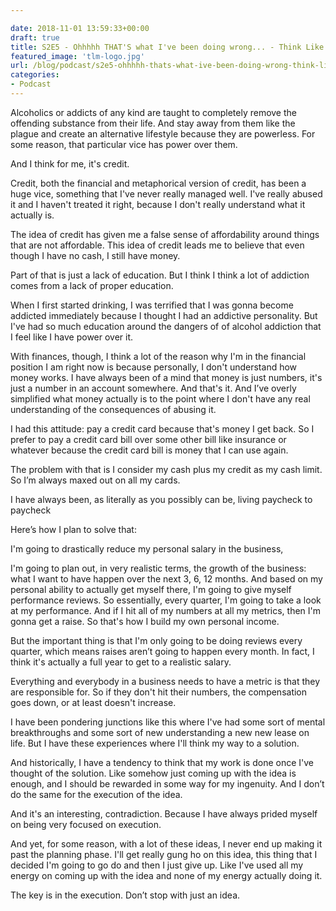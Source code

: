 ```yaml
---

date: 2018-11-01 13:59:33+00:00
draft: true
title: S2E5 - Ohhhhh THAT'S what I've been doing wrong... - Think Like Me (or don't)
featured_image: 'tlm-logo.jpg'
url: /blog/podcast/s2e5-ohhhhh-thats-what-ive-been-doing-wrong-think-like-me-or-dont
categories:
- Podcast
---
```



 


Alcoholics or addicts of any kind are taught to completely remove the offending substance from their life. And stay away from them like the plague and create an alternative lifestyle because they are powerless. For some reason, that particular vice has power over them.

And I think for me, it's credit.

Credit, both the financial and metaphorical version of credit, has been a huge vice, something that I've never really managed well. I've really abused it and I haven't treated it right, because I don't really understand what it actually is.

The idea of credit has given me a false sense of affordability around things that are not affordable. This idea of credit leads me to believe that even though I have no cash, I still have money.

Part of that is just a lack of education. But I think I think a lot of addiction comes from a lack of proper education.

When I first started drinking, I was terrified that I was gonna become addicted immediately because I thought I had an addictive personality. But I've had so much education around the dangers of of alcohol addiction that I feel like I have power over it.

With finances, though, I think a lot of the reason why I'm in the financial position I am right now is because personally, I don't understand how money works. I have always been of a mind that money is just numbers, it's just a number in an account somewhere. And that's it. And I’ve overly simplified what money actually is to the point where I don't have any real understanding of the consequences of abusing it.

I had this attitude: pay a credit card because that's money I get back. So I prefer to pay a credit card bill over some other bill like insurance or whatever because the credit card bill is money that I can use again.

The problem with that is I consider my cash plus my credit as my cash limit. So I’m always maxed out on all my cards.

I have always been, as literally as you possibly can be, living paycheck to paycheck

Here’s how I plan to solve that:

I'm going to drastically reduce my personal salary in the business,

I'm going to plan out, in very realistic terms, the growth of the business: what I want to have happen over the next 3, 6, 12 months. And based on my personal ability to actually get myself there, I'm going to give myself performance reviews. So essentially, every quarter, I'm going to take a look at my performance. And if I hit all of my numbers at all my metrics, then I'm gonna get a raise. So that's how I build my own personal income.

But the important thing is that I'm only going to be doing reviews every quarter, which means raises aren’t going to happen every month. In fact, I think it's actually a full year to get to a realistic salary.

Everything and everybody in a business needs to have a metric is that they are responsible for. So if they don't hit their numbers, the compensation goes down, or at least doesn't increase.

I have been pondering junctions like this where I've had some sort of mental breakthroughs and some sort of new understanding a new new lease on life. But I have these experiences where I'll think my way to a solution.

And historically, I have a tendency to think that my work is done once I've thought of the solution. Like somehow just coming up with the idea is enough, and I should be rewarded in some way for my ingenuity. And I don’t do the same for the execution of the idea.

And it's an interesting, contradiction. Because I have always prided myself on being very focused on execution.

And yet, for some reason, with a lot of these ideas, I never end up making it past the planning phase. I'll get really gung ho on this idea, this thing that I decided I'm going to go do and then I just give up. Like I've used all my energy on coming up with the idea and none of my energy actually doing it.

The key is in the execution. Don’t stop with just an idea.
